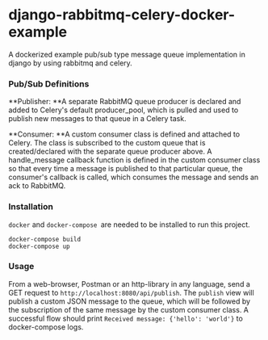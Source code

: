 # django-rabbitmq-celery-docker-example
A dockerized example pub/sub type message queue implementation in django by using rabbitmq and celery. 


### Pub/Sub Definitions

**Publisher: **A separate RabbitMQ queue producer is declared and added to Celery's default producer_pool, which is pulled and used to publish new messages to that queue in a Celery task.

**Consumer: **A custom consumer class is defined and attached to Celery. The class is subscribed to the custom queue that is created/declared with the separate queue producer above. A handle_message callback function is defined in the custom consumer class so that every time a message is published to that particular queue, the consumer's callback is called, which consumes the message and sends an ack to RabbitMQ.


### Installation
`docker` and `docker-compose `are needed to be installed to run this project.

```shell
docker-compose build
docker-compose up
```

### Usage
From a web-browser, Postman or an http-library in any language, send a GET request to `http://localhost:8080/api/publish`. The `publish` view will publish a custom JSON message to the queue, which will be followed by the subscription of the same message by the custom consumer class. A successful flow should print `Received message: {'hello': 'world'}` to docker-compose logs.
